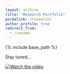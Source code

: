 ```yaml
---
layout: archive
title: "Research Portfolio"
permalink: /research/
author_profile: true
redirect_from:
  - /resume
---
```


{% include base_path %}

Stay tuned... 

[![Watch the video](https://img.youtube.com/vi/E-ns-MxMJvU/hqdefault.jpg)](https://youtu.be/E-ns-MxMJvU)
